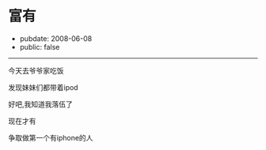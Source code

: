 # 富有

- pubdate: 2008-06-08
- public: false

--------------------------


今天去爷爷家吃饭

发现妹妹们都带着ipod

好吧,我知道我落伍了

现在才有

争取做第一个有iphone的人

